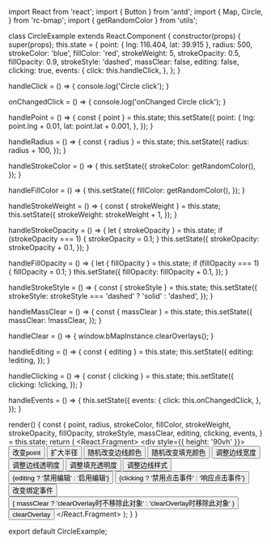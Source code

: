 import React from 'react';
import { Button } from 'antd';
import {
  Map, Circle,
} from 'rc-bmap';
import { getRandomColor } from 'utils';

class CircleExample extends React.Component {
  constructor(props) {
    super(props);
    this.state = {
      point: { lng: 116.404, lat: 39.915 },
      radius: 500,
      strokeColor: 'blue',
      fillColor: 'red',
      strokeWeight: 5,
      strokeOpacity: 0.5,
      fillOpacity: 0.9,
      strokeStyle: 'dashed',
      massClear: false,
      editing: false,
      clicking: true,
      events: {
        click: this.handleClick,
      },
    };
  }

  handleClick = () => {
    console.log('Circle click');
  }

  onChangedClick = () => {
    console.log('onChanged Circle click');
  }

  handlePoint = () => {
    const { point } = this.state;
    this.setState({
      point: {
        lng: point.lng + 0.01,
        lat: point.lat + 0.001,
      },
    });
  }

  handleRadius = () => {
    const { radius } = this.state;
    this.setState({
      radius: radius + 100,
    });
  }

  handleStrokeColor = () => {
    this.setState({
      strokeColor: getRandomColor(),
    });
  }

  handleFillColor = () => {
    this.setState({
      fillColor: getRandomColor(),
    });
  }

  handleStrokeWeight = () => {
    const { strokeWeight } = this.state;
    this.setState({
      strokeWeight: strokeWeight + 1,
    });
  }

  handleStrokeOpacity = () => {
    let { strokeOpacity } = this.state;
    if (strokeOpacity === 1) {
      strokeOpacity = 0.1;
    }
    this.setState({
      strokeOpacity: strokeOpacity + 0.1,
    });
  }

  handleFillOpacity = () => {
    let { fillOpacity } = this.state;
    if (fillOpacity === 1) {
      fillOpacity = 0.1;
    }
    this.setState({
      fillOpacity: fillOpacity + 0.1,
    });
  }

  handleStrokeStyle = () => {
    const { strokeStyle } = this.state;
    this.setState({
      strokeStyle: strokeStyle === 'dashed' ? 'solid' : 'dashed',
    });
  }

  handleMassClear = () => {
    const { massClear } = this.state;
    this.setState({
      massClear: !massClear,
    });
  }

  handleClear = () => {
    window.bMapInstance.clearOverlays();
  }

  handleEditing = () => {
    const { editing } = this.state;
    this.setState({
      editing: !editing,
    });
  }

  handleClicking = () => {
    const { clicking } = this.state;
    this.setState({
      clicking: !clicking,
    });
  }

  handleEvents = () => {
    this.setState({
      events: {
        click: this.onChangedClick,
      },
    });
  }

  render() {
    const {
      point, radius, strokeColor, fillColor, strokeWeight,
      strokeOpacity, fillOpacity, strokeStyle, massClear, editing, clicking, events,
    } = this.state;
    return (
      <React.Fragment>
        <div style={{ height: '90vh' }}>
          <Map
            ak="dbLUj1nQTvDvKXkov5fhnH5HIE88RUEO"
            scrollWheelZoom
          >
            <Circle
              point={point}
              radius={radius}
              strokeColor={strokeColor}
              fillColor={fillColor}
              strokeWeight={strokeWeight}
              strokeOpacity={strokeOpacity}
              fillOpacity={fillOpacity}
              strokeStyle={strokeStyle}
              massClear={massClear}
              editing={editing}
              clicking={clicking}
              events={events}
            />
          </Map>
        </div>
        <Button onClick={this.handlePoint}>改变point</Button>
        <Button onClick={this.handleRadius}>扩大半径</Button>
        <Button onClick={this.handleStrokeColor}>随机改变边线颜色</Button>
        <Button onClick={this.handleFillColor}>随机改变填充颜色</Button>
        <Button onClick={this.handleStrokeWeight}>调整边线宽度</Button>
        <Button onClick={this.handleStrokeOpacity}>调整边线透明度</Button>
        <Button onClick={this.handleFillOpacity}>调整填充透明度</Button>
        <Button onClick={this.handleStrokeStyle}>调整边线样式</Button>
        <Button onClick={this.handleEditing}>
          {editing ? '禁用编辑' : '启用编辑'}
        </Button>
        <Button onClick={this.handleClicking}>
          {clicking ? '禁用点击事件' : '响应点击事件'}
        </Button>
        <Button onClick={this.handleEvents}>改变绑定事件</Button>
        <Button onClick={this.handleMassClear}>
          { massClear ? 'clearOverlay时不移除此对象' : 'clearOverlay时移除此对象' }
        </Button>
        <Button onClick={this.handleClear}>clearOverlay</Button>
      </React.Fragment>
    );
  }
}

export default CircleExample;
